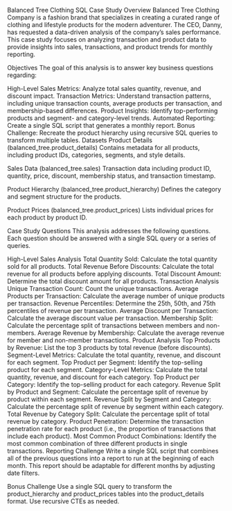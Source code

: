 Balanced Tree Clothing SQL Case Study
Overview
Balanced Tree Clothing Company is a fashion brand that specializes in creating a curated range of clothing and lifestyle products for the modern adventurer. The CEO, Danny, has requested a data-driven analysis of the company’s sales performance. This case study focuses on analyzing transaction and product data to provide insights into sales, transactions, and product trends for monthly reporting.

Objectives
The goal of this analysis is to answer key business questions regarding:

High-Level Sales Metrics: Analyze total sales quantity, revenue, and discount impact.
Transaction Metrics: Understand transaction patterns, including unique transaction counts, average products per transaction, and membership-based differences.
Product Insights: Identify top-performing products and segment- and category-level trends.
Automated Reporting: Create a single SQL script that generates a monthly report.
Bonus Challenge: Recreate the product hierarchy using recursive SQL queries to transform multiple tables.
Datasets
Product Details (balanced_tree.product_details)
Contains metadata for all products, including product IDs, categories, segments, and style details.

Sales Data (balanced_tree.sales)
Transaction data including product ID, quantity, price, discount, membership status, and transaction timestamp.

Product Hierarchy (balanced_tree.product_hierarchy)
Defines the category and segment structure for the products.

Product Prices (balanced_tree.product_prices)
Lists individual prices for each product by product ID.

Case Study Questions
This analysis addresses the following questions. Each question should be answered with a single SQL query or a series of queries.

High-Level Sales Analysis
Total Quantity Sold: Calculate the total quantity sold for all products.
Total Revenue Before Discounts: Calculate the total revenue for all products before applying discounts.
Total Discount Amount: Determine the total discount amount for all products.
Transaction Analysis
Unique Transaction Count: Count the unique transactions.
Average Products per Transaction: Calculate the average number of unique products per transaction.
Revenue Percentiles: Determine the 25th, 50th, and 75th percentiles of revenue per transaction.
Average Discount per Transaction: Calculate the average discount value per transaction.
Membership Split: Calculate the percentage split of transactions between members and non-members.
Average Revenue by Membership: Calculate the average revenue for member and non-member transactions.
Product Analysis
Top Products by Revenue: List the top 3 products by total revenue (before discounts).
Segment-Level Metrics: Calculate the total quantity, revenue, and discount for each segment.
Top Product per Segment: Identify the top-selling product for each segment.
Category-Level Metrics: Calculate the total quantity, revenue, and discount for each category.
Top Product per Category: Identify the top-selling product for each category.
Revenue Split by Product and Segment: Calculate the percentage split of revenue by product within each segment.
Revenue Split by Segment and Category: Calculate the percentage split of revenue by segment within each category.
Total Revenue by Category Split: Calculate the percentage split of total revenue by category.
Product Penetration: Determine the transaction penetration rate for each product (i.e., the proportion of transactions that include each product).
Most Common Product Combinations: Identify the most common combination of three different products in single transactions.
Reporting Challenge
Write a single SQL script that combines all of the previous questions into a report to run at the beginning of each month. This report should be adaptable for different months by adjusting date filters.

Bonus Challenge
Use a single SQL query to transform the product_hierarchy and product_prices tables into the product_details format. Use recursive CTEs as needed.